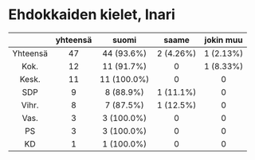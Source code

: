 # Ehdokkaiden kielet, Inari

| |yhteensä|suomi|saame|jokin muu|
|:---:|:---:|:---:|:---:|:---:|
|Yhteensä|47|44 (93.6%)|2 (4.26%)|1 (2.13%)|
|Kok.|12|11 (91.7%)|0|1 (8.33%)|
|Kesk.|11|11 (100.0%)|0|0|
|SDP|9|8 (88.9%)|1 (11.1%)|0|
|Vihr.|8|7 (87.5%)|1 (12.5%)|0|
|Vas.|3|3 (100.0%)|0|0|
|PS|3|3 (100.0%)|0|0|
|KD|1|1 (100.0%)|0|0|

